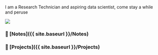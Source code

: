 I am a Research Technician and aspiring data scientist, come stay a while and peruse


![](https://user-images.githubusercontent.com/26802209/131696742-afea0b5d-6084-48f2-b064-f6bd2a5e71d0.jpg)


### 🔗 [Notes]({{ site.baseurl }}/Notes)

### 🔗 [Projects]({{ site.baseurl }}/Projects)

